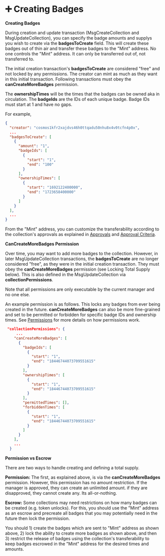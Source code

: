# ➕ Creating Badges

**Creating Badges**

During creation and update transaction (MsgCreateCollection and MsgUpdateCollection), you can specify the badge amounts and supplys you wish to create via the **badgesToCreate** field. This will create these badges out of thin air and transfer these badges to the "Mint" address. No one controls the "Mint" address. It can only be transferred out of, not transferred to.

The initial creation transaction's **badgesToCreate** are considered "free" and not locked by any permissions. The creator can mint as much as they want in this initial transaction.  Following transactions must obey the **canCreateMoreBadges** permission.

The **ownershipTimes** will be the times that the badges can be owned aka in circulation. The **badgeIds** are the IDs of each unique badge. Badge IDs must start at 1 and have no gaps.

For example,

```json
{
  "creator": "cosmos1kfr2xajdvs46h0ttqadu50nhu8x4v0tcfn4p0x",
  ...
  "badgesToCreate": [
    {
      "amount": "1",
      "badgeIds": [
        {
          "start": "1",
          "end": "100"
        }
      ],
      "ownershipTimes": [
        {
          "start": "1692122400000",
          "end": "1723658400000"
        }
      ]
    }
  ],
  ...
}
```

From the "Mint" address, you can customize the transferability according to the collection's approvals as explained in [Approvals](transferability-approvals.md) and [Approval Criteria](approval-criteria.md).

**CanCreateMoreBadges Permission**

Over time, you may want to add more badges to the collection. However, in later MsgUpdateCollection transactions, the **badgesToCreate** are no longer considered "free", as they were in the initial creation transaction. They must obey the **canCreateMoreBadges** permission (see Locking Total Supply below). This is also defined in the MsgUpdateCollection via **collectionPermissions**.&#x20;

Note that all permissions are only executable by the current manager and no one else.

An example permission is as follows. This locks any badges from ever being created in the future.  **canCreateMoreBadges** can also be more fine-grained and set to be permitted or forbidden for specific badge IDs and ownership times. See [Permissions](permissions.md) for more details on how permissions work.&#x20;

```json
 "collectionPermissions": {
     ...
    "canCreateMoreBadges": [
      {
        "badgeIds": [
          {
            "start": "1",
            "end": "18446744073709551615"
          }
        ],
        "ownershipTimes": [
          {
            "start": "1",
            "end": "18446744073709551615"
          }
        ],
        "permittedTimes": [],
        "forbiddenTimes": [
          {
            "start": "1",
            "end": "18446744073709551615"
          }
        ]
      }
    ],
    ...
  }
```

**Permission vs Escrow**

There are two ways to handle creating and defining a total supply.

**Permission:** The first, as explained above, is via the **canCreateMoreBadges** permission. However, this permission has no amount restriction. If the manager is approved, they can create an unlimited amount. if they are disapproved, they cannot create any. Its all-or-nothing.

**Escrow:** Some collections may need restrictions on how many badges can be created (e.g. token unlocks). For this, you should use the "Mint" address as an escrow and precreate all badges that you may potentially need in the future then lock the permission.

You should 1) create the badges which are sent to "Mint" address as shown above, 2) lock the ability to create more badges as shown above, and then 3) restrict the release of badges using the collection's transferability to keep badges escrowed in the "Mint" address for the desired times and amounts.
